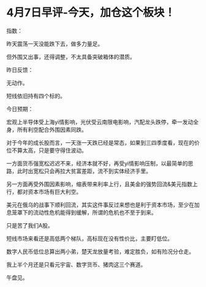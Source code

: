 # 4月7日早评-今天，加仓这个板块！

指数：

昨天震荡一天没能跌下去，做多力量足。

但外围又出事，还得调整，不太具备突破箱体的潜质。

昨日反馈：

无动作。

短线依旧持有四个标的。

今日预期：

宏观上半导体受上海yi情影响，光伏受云南限电影响，汽配龙头跌停，牵一发动全身，所有利空配合外围因素同跌。

对于今年的成长股而言，一天涨一天跌已经是常态，如果到三四季度看，现在的价位不算太高，只是要守得住波动。

一方面货币强宽松迟迟不来，经济本就不好，再受yi情影响压制，以最简单的思路，此时出宽松只会再拉大贫富差距，流不到实体经济手里。

另一方面再受外围因素影响，缩表带来利率上行，且美金的强势回流&美元指数上行，都对资本市场有巨大利空。

美元在俄乌的战事下顺利回流，其实这件事反过来想也是利于资本市场，至少在加息笼罩下的流动性危机能得到缓解，所谓的危机也不至于到来。

只是苦了我们A股。

短线市场来看还是高低两个梯队，高标现在没有性价比，主要盯低位。

数字人民币低位总算出两小弟，楚天龙放量考验，难定胜负，如有险况分仓走。

我上半个月还是只看元宇宙、数字货币、猪肉这三个赛道。

午盘见。